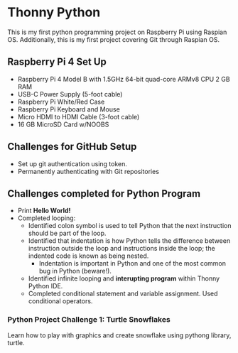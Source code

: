 # Thonny Python
This is my first python programming project on Raspberry Pi using Raspian OS. Additionally, this is my first project covering Git through Raspian OS. 

## Raspberry Pi 4 Set Up
- Raspberry Pi 4 Model B with 1.5GHz 64-bit quad-core ARMv8 CPU 2 GB RAM
- USB-C Power Supply (5-foot cable)
- Raspberry Pi White/Red Case
- Raspberry Pi Keyboard and Mouse
- Micro HDMI to HDMI Cable (3-foot cable)
- 16 GB MicroSD Card w/NOOBS

## Challenges for GitHub Setup
- Set up git authentication using token. 
- Permanently authenticating with Git repositories

## Challenges completed for Python Program
- Print **Hello World!**
- Completed looping:
  - Identified colon symbol is used to tell Python that the next instruction should be part of the loop.
  - Identified that indentation is how Python tells the difference between instruction outside the loop and instructions inside the loop; the indented code is known as being nested. 
    - Indentation is important in Python and one of the most common bug in Python (beware!).
  - Identified infinite looping and **interupting program** within Thonny Python IDE.
  - Completed conditional statement and variable assignment. Used conditional operators.
  
### Python Project Challenge 1: Turtle Snowflakes
Learn how to play with graphics and create snowflake using pythong library, turtle. 
  
  
